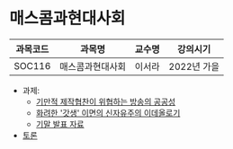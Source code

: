 # 매스콤과현대사회

| 과목코드 | 과목명           | 교수명 | 강의시기    |
|----------|------------------|--------|-------------|
| SOC116   | 매스콤과현대사회 | 이서라 | 2022년 가을 |

- 과제:
  - [기만적 제작협찬이 위협하는 방송의 공공성](./critics/production-sponsership-is-threatening-the-publicity-of-broadcasting.pdf)
  - [화려한 '갓생' 이면의 신자유주의 이데올로기](./critics/neoliberalism-ideology-behind-godsaeng.pdf)
  - [기말 발표 자료](./critics/final-presentation.pdf)
- [토론](./forums)
